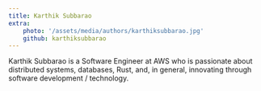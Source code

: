 ```yaml
---
title: Karthik Subbarao
extra:
    photo: '/assets/media/authors/karthiksubbarao.jpg'
    github: karthiksubbarao
---
```


Karthik Subbarao is a Software Engineer at AWS who is passionate about distributed systems, databases, Rust, and, in general, innovating through software development / technology.
